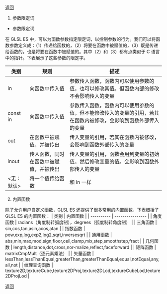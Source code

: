 [返回](./index.md)

1. 参数限定词

- 参数限定词

在 GLSL ES 中，可以为函数参数指定限定词，以控制参数的行为。我们可以将函数参数定义成：（1）传递给函数的，（2）将要在函数中被赋值的，（3）既是传递给函数的，也是将要在函数中被赋值的。其中（2）和（3）都有点类似于 C 语言中的指针。下表展示了这些参数的限定字。

| 类别       | 规则                                   | 描述                                                                                                             |
| ---------- | -------------------------------------- | ---------------------------------------------------------------------------------------------------------------- |
| in         | 向函数中传入值                         | 参数传入函数，函数内可以使用参数的值，也可以修改其值。但函数内部的修改不会影响传入的变量                         |
| const in   | 向函数中传入值                         | 参数传入函数，函数内可以使用参数的值，但不能修改传入的变量的引用，若其在函数内被修改，会影响到函数外部传入的变量 |
| out        | 在函数中被赋值，并被传出               | 传入变量的引用，若其在函数内被修改，会影响到函数外部传入的变量                                                   |
| inout      | 传入函数，同时在函数中被赋值，并被传出 | 传入变量的引用，函数会用到变量的初始值，然后修改变量的值。会影响到函数外部传入的变量                             |
| <无：默认> | 将一个值传给函数                       | 和 in 一样                                                                                                       |

2. 内置函数

除了允许用户自定义函数，GLSL ES 还提供了很多常用的内置函数，下表概括了 GLSL ES 的内置函数：
| 类别 | 内置函数 |
| ---------- | ---------------- |
| 角度函数 | radians（角度制转弧度制），degrees（弧度制转角度制） |
| 三角函数 | sin,cos,tan,asin,acos,atan |
| 指数函数 | pow,exp,log,exp2,log2,sqrt,inversesqrt |
| 通用函数 | abs,min,max,mod,sign,floor,ceil,clamp,mix,step,smoothstep,fract |
| 几何函数 | length,distance,dot,cross,nor-malize,reflect,faceforward |
| 矩阵函数 | matrixCmpMult（逐元素乘法） |
| 矢量函数 | lessThan,lessThanEqual,greaterThan,greaterThanEqual,equal,notEqual,any,all,not |
| 纹理查询函数 | texture2D,textureCube,texture2DProj,texture2DLod,textureCubeLod,texture2DProjLod |

[返回](./index.md)
